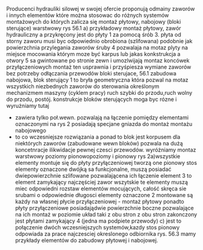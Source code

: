 Producenci hydrauliki silowej w swojej ofercie proponują odmainy zaworów i innych elementów które można stosowac do różnych systemów montażowych do których zalicza się montaż płytowy, nabojowy (bloki sterujące) warstwowy rys 56.1 a) przykładowy montaż płytowy, zawór hydrauliczny a przykręcony jest do płyty 1 za pomocą śrób 3. płyta od storny zaworu musi byc odpowiednio obrobiona (szlifowana) podobnie jak powierzchnia przylegania zaworów
śruby 4 pozwalaja na motaz plyty na miejsce mocowania którym moze być karpus lub jakas konkstrukcja a otwory 5 sa gwintowane po stronie zewn i umozlwijają montaz koncówek przyłączeniowych montaż ten usprawnia i przyśpiesza wymiane zaworów bez potrzeby odłączania przewodów 
bloki sterujace, 56.1 zabudowa nabojowa, blok sterujący 1 to bryła geometryczna która pozwal na motaz wszystkich niezbednych zaworów do sterowania określonym mechanizmem maszyny (cyklem pracy) ruch szybki do przodu,ruch wolny do przodu, postój. konstrukcje bloków sterujących moga byc rózne i wyrużniamy tutaj
- zawiera tylko poł.wewn. pozwalają na łączenie pomiędzy elementami oznaczonymi na rys 2
posiadają specjane gniazda do montaż montażu nabojowego
- to co wczesniejsze rozwiązania a ponad to blok jest korpusem dla niektórych zaworów (zabudowane wewn bloków) pozwala na dużą koncetnracje ilikwidacje pewnej czesci przewodów. wyróżniamy montaz warstwowy poziomy pionowopoziomy i pionowy
rys 2a)wszystkie elementy montuje się do płyty przyłączeniowej tworzą one pionowy stos elementy oznaczone dwójką sa funkcjonalne, muszą posiadać dwiepowierzchnie szlifowane pozwalającena ich łączenie element 3 to element zamykający najczęściej zawor wszytskie te elementy muszą miec odpowiedni rozstaw elementów mocujących, całość skręca sie srubami o odpowiednie długosci
elementy oznaczone 2 montowane są każdy na własnej płycie przyłączeniowej - montaż płytowy ponadto płyty przyłączeniowe posiadajądwie powierzchnie boczne pozwalające na ich montaż w poziomie układ taki z obu stron z obu stron zakonczony jest płytami zamykający 4 (jedna ma podpiete przewody)
c) jest to połączenie dwóch wczesniejszych systemów,kazdy stos pionowy odpowiada za prace najczesciej okreslonego odbiornika 
rys. 56.3 mamy przykłady elementów do zabudowy płytowej i nabojowej.
